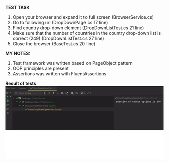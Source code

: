 **TEST TASK**

1. Open your browser and expand it to full screen (BrowserService.cs)
2. Go to following url (DropDownPage.cs 17 line)
3. Find country drop-down element (DropDownListTest.cs 21 line)
4. Make sure that the number of countries in the country drop-down list is correct (249) (DropDownListTest.cs 27 line)
5. Close the browser (BaseTest.cs 20 line)

**MY NOTES:**
1. Test framework was written based on PageObject pattern
2. OOP principles are present
3. Assertions was written with FluentAssertions

**Result of tests**
![alt text](TestProject/img_1.png)
